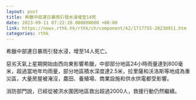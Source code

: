 ```yaml
---
layout: post
title: 希臘中部連日暴雨引發水浸增至14死
date: 2023-09-11 07:22:28.000000000 +08:00
link: https://news.rthk.hk/rthk/ch/component/k2/1717755-20230911.htm
categories: rthk
---
```


希臘中部連日暴雨引發水浸，增至14人死亡。

惡劣天氣上星期開始由西向東影響希臘，中部部分地區24小時雨量達到800毫米，超過當地年均雨量，部分地區積水深度達2.5米，拉里薩和沃洛斯等地成為重災區，大量房屋被淹沒，農田、養殖場、商業設施和供水供電都受影響。

消防部門說，已經從被洪水圍困地區救出超過2000人，救援行動仍然繼續。
